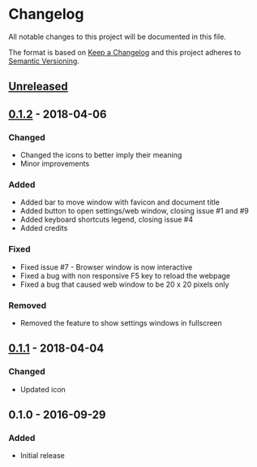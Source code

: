 # Changelog
All notable changes to this project will be documented in this file.

The format is based on [Keep a Changelog](http://keepachangelog.com/en/1.0.0/)
and this project adheres to [Semantic Versioning](http://semver.org/spec/v2.0.0.html).

## [Unreleased]

## [0.1.2] - 2018-04-06
### Changed
- Changed the icons to better imply their meaning
- Minor improvements
### Added
- Added bar to move window with favicon and document title
- Added button to open settings/web window, closing issue #1 and #9
- Added keyboard shortcuts legend, closing issue #4
- Added credits
### Fixed
- Fixed issue #7 - Browser window is now interactive
- Fixed a bug with non responsive F5 key to reload the webpage
- Fixed a bug that caused web window to be 20 x 20 pixels only
### Removed
- Removed the feature to show settings windows in fullscreen

## [0.1.1] - 2018-04-04
### Changed
- Updated icon

## 0.1.0 - 2016-09-29
### Added
- Initial release

[Unreleased]: https://github.com/cornips/flobro/compare/0.1.2...HEAD
[0.1.2]: https://github.com/cornips/flobro/compare/0.1.1...0.1.2
[0.1.1]: https://github.com/cornips/flobro/compare/0.1.0...0.1.1
